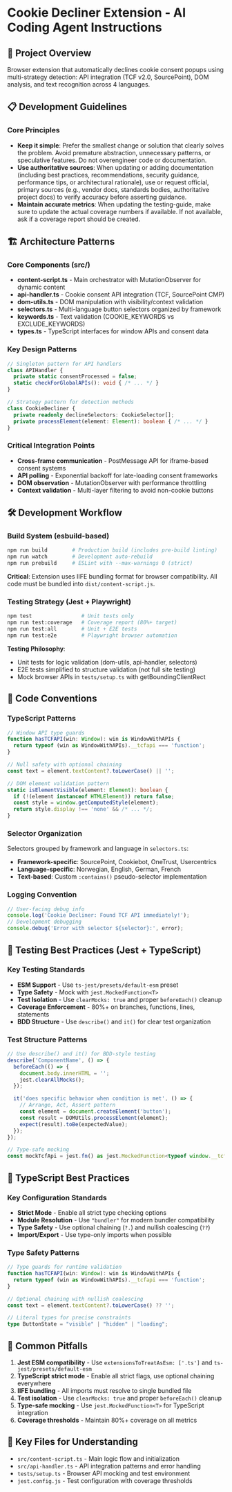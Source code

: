# Cookie Decliner Extension - AI Coding Agent Instructions

## 🎯 Project Overview
Browser extension that automatically declines cookie consent popups using multi-strategy detection: API integration (TCF v2.0, SourcePoint), DOM analysis, and text recognition across 4 languages.

## 📋 Development Guidelines

### Core Principles
- **Keep it simple**: Prefer the smallest change or solution that clearly solves the problem. Avoid premature abstraction, unnecessary patterns, or speculative features. Do not overengineer code or documentation.
- **Use authoritative sources**: When updating or adding documentation (including best practices, recommendations, security guidance, performance tips, or architectural rationale), use or request official, primary sources (e.g., vendor docs, standards bodies, authoritative project docs) to verify accuracy before asserting guidance.
- **Maintain accurate metrics**: When updating the testing-guide, make sure to update the actual coverage numbers if available. If not available, ask if a coverage report should be created.

## 🏗️ Architecture Patterns

### Core Components (src/)
- **content-script.ts** - Main orchestrator with MutationObserver for dynamic content
- **api-handler.ts** - Cookie consent API integration (TCF, SourcePoint CMP)
- **dom-utils.ts** - DOM manipulation with visibility/context validation
- **selectors.ts** - Multi-language button selectors organized by framework
- **keywords.ts** - Text validation (COOKIE_KEYWORDS vs EXCLUDE_KEYWORDS)
- **types.ts** - TypeScript interfaces for window APIs and consent data

### Key Design Patterns
```typescript
// Singleton pattern for API handlers
class APIHandler {
  private static consentProcessed = false;
  static checkForGlobalAPIs(): void { /* ... */ }
}

// Strategy pattern for detection methods
class CookieDecliner {
  private readonly declineSelectors: CookieSelector[];
  private processElement(element: Element): boolean { /* ... */ }
}
```

### Critical Integration Points
- **Cross-frame communication** - PostMessage API for iframe-based consent systems
- **API polling** - Exponential backoff for late-loading consent frameworks
- **DOM observation** - MutationObserver with performance throttling
- **Context validation** - Multi-layer filtering to avoid non-cookie buttons

## 🛠️ Development Workflow

### Build System (esbuild-based)
```bash
npm run build        # Production build (includes pre-build linting)
npm run watch        # Development auto-rebuild
npm run prebuild     # ESLint with --max-warnings 0 (strict)
```

**Critical**: Extension uses IIFE bundling format for browser compatibility. All code must be bundled into `dist/content-script.js`.

### Testing Strategy (Jest + Playwright)
```bash
npm test                # Unit tests only
npm run test:coverage   # Coverage report (80%+ target)
npm run test:all        # Unit + E2E tests
npm run test:e2e        # Playwright browser automation
```

**Testing Philosophy**: 
- Unit tests for logic validation (dom-utils, api-handler, selectors)
- E2E tests simplified to structure validation (not full site testing)
- Mock browser APIs in `tests/setup.ts` with getBoundingClientRect

## 🔧 Code Conventions

### TypeScript Patterns
```typescript
// Window API type guards
function hasTCFAPI(win: Window): win is WindowWithAPIs {
  return typeof (win as WindowWithAPIs).__tcfapi === 'function';
}

// Null safety with optional chaining
const text = element.textContent?.toLowerCase() || '';

// DOM element validation pattern
static isElementVisible(element: Element): boolean {
  if (!(element instanceof HTMLElement)) return false;
  const style = window.getComputedStyle(element);
  return style.display !== 'none' && /* ... */;
}
```

### Selector Organization
Selectors grouped by framework and language in `selectors.ts`:
- **Framework-specific**: SourcePoint, Cookiebot, OneTrust, Usercentrics
- **Language-specific**: Norwegian, English, German, French
- **Text-based**: Custom `:contains()` pseudo-selector implementation

### Logging Convention
```typescript
// User-facing debug info
console.log('Cookie Decliner: Found TCF API immediately!');
// Development debugging  
console.debug('Error with selector ${selector}:', error);
```

## 🧪 Testing Best Practices (Jest + TypeScript)

### Key Testing Standards
- **ESM Support** - Use `ts-jest/presets/default-esm` preset
- **Type Safety** - Mock with `jest.MockedFunction<T>`
- **Test Isolation** - Use `clearMocks: true` and proper `beforeEach()` cleanup
- **Coverage Enforcement** - 80%+ on branches, functions, lines, statements
- **BDD Structure** - Use `describe()` and `it()` for clear test organization

### Test Structure Patterns
```typescript
// Use describe() and it() for BDD-style testing
describe('ComponentName', () => {
  beforeEach(() => {
    document.body.innerHTML = '';
    jest.clearAllMocks();
  });

  it('does specific behavior when condition is met', () => {
    // Arrange, Act, Assert pattern
    const element = document.createElement('button');
    const result = DOMUtils.processElement(element);
    expect(result).toBe(expectedValue);
  });
});

// Type-safe mocking
const mockTcfApi = jest.fn() as jest.MockedFunction<typeof window.__tcfapi>;
```

## 🔧 TypeScript Best Practices

### Key Configuration Standards
- **Strict Mode** - Enable all strict type checking options
- **Module Resolution** - Use `"bundler"` for modern bundler compatibility
- **Type Safety** - Use optional chaining (`?.`) and nullish coalescing (`??`)
- **Import/Export** - Use type-only imports when possible
### Type Safety Patterns
```typescript
// Type guards for runtime validation
function hasTCFAPI(win: Window): win is WindowWithAPIs {
  return typeof (win as WindowWithAPIs).__tcfapi === 'function';
}

// Optional chaining with nullish coalescing
const text = element.textContent?.toLowerCase() ?? '';

// Literal types for precise constraints
type ButtonState = "visible" | "hidden" | "loading";
```

## 🚨 Common Pitfalls

1. **Jest ESM compatibility** - Use `extensionsToTreatAsEsm: ['.ts']` and `ts-jest/presets/default-esm`
2. **TypeScript strict mode** - Enable all strict flags, use optional chaining everywhere
3. **IIFE bundling** - All imports must resolve to single bundled file
4. **Test isolation** - Use `clearMocks: true` and proper `beforeEach()` cleanup
5. **Type-safe mocking** - Use `jest.MockedFunction<T>` for TypeScript integration
6. **Coverage thresholds** - Maintain 80%+ coverage on all metrics

## 📁 Key Files for Understanding
- `src/content-script.ts` - Main logic flow and initialization
- `src/api-handler.ts` - API integration patterns and error handling
- `tests/setup.ts` - Browser API mocking and test environment
- `jest.config.js` - Test configuration with coverage thresholds
